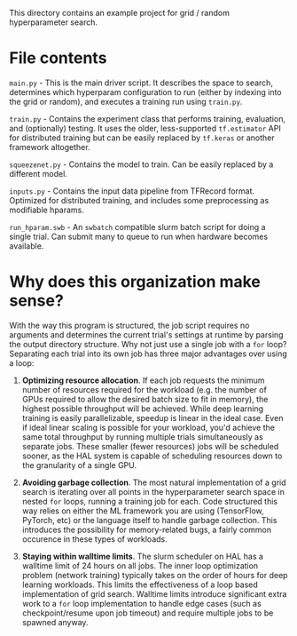 This directory contains an example project for grid / random hyperparameter search.

# File contents

`main.py` - This is the main driver script. It describes the space to search, determines which hyperparam configuration to run (either by indexing into the grid or random), and executes a training run using `train.py`.

`train.py` - Contains the experiment class that performs training, evaluation, and (optionally) testing. It uses the older, less-supported `tf.estimator` API for distributed training but can be easily replaced by `tf.keras` or another framework altogether.

`squeezenet.py` - Contains the model to train. Can be easily replaced by a different model.

`inputs.py` - Contains the input data pipeline from TFRecord format. Optimized for distributed training, and includes some preprocessing as modifiable hparams.

`run_hparam.swb` - An `swbatch` compatible slurm batch script for doing a single trial. Can submit many to queue to run when hardware becomes available.

# Why does this organization make sense?

With the way this program is structured, the job script requires no arguments and determines the current trial's settings at runtime by parsing the output directory structure. Why not just use a single job with a `for` loop? Separating each trial into its own job has three major advantages over using a loop:

1) **Optimizing resource allocation**. If each job requests the minimum number of resources required for the workload (e.g. the number of GPUs required to allow the desired batch size to fit in memory), the highest possible throughput will be achieved. While deep learning training is easily parallelizable, speedup is linear in the ideal case. Even if ideal linear scaling is possible for your workload, you'd achieve the same total throughput by running multiple trials simultaneously as separate jobs. These smaller (fewer resources) jobs will be scheduled sooner, as the HAL system is capable of scheduling resources down to the granularity of a single GPU.

2) **Avoiding garbage collection**. The most natural implementation of a grid search is iterating over all points in the hyperparameter search space in nested `for` loops, running a training job for each. Code structured this way relies on either the ML framework you are using (TensorFlow, PyTorch, etc) or the language itself to handle garbage collection. This introduces the possibility for memory-related bugs, a fairly common occurence in these types of workloads.

3) **Staying within walltime limits**. The slurm scheduler on HAL has a walltime limit of 24 hours on all jobs. The inner loop optimization problem (network training) typically takes on the order of hours for deep learning workloads. This limits the effectiveness of a loop based implementation of grid search. Walltime limits introduce significant extra work to a `for` loop implementation to handle edge cases (such as checkpoint/resume upon job timeout) and require multiple jobs to be spawned anyway.
